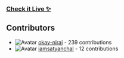 ### [Check it Live ✨](https://beupyq.okayniraj.me/)
 




































## Contributors

- ![Avatar](https://avatars.githubusercontent.com/u/149550225?v=4&s=40) [okay-niraj](https://github.com/okay-niraj) - 239 contributions
- ![Avatar](https://avatars.githubusercontent.com/u/62104921?v=4&s=40) [iamsatyanchal](https://github.com/iamsatyanchal) - 12 contributions
